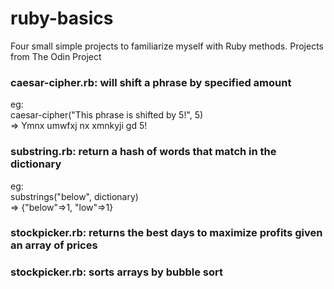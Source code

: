 # ruby-basics
Four small simple projects to familiarize myself with Ruby methods.
Projects from The Odin Project

### caesar-cipher.rb: will shift a phrase by specified amount

eg: <br /> caesar-cipher("This phrase is shifted by 5!", 5) <br /> => Ymnx umwfxj nx xmnkyji gd 5!

### substring.rb: return a hash of words that match in the dictionary
eg: <br /> substrings("below", dictionary) <br /> => {"below"=>1, "low"=>1}

### stockpicker.rb: returns the best days to maximize profits given an array of prices

### stockpicker.rb: sorts arrays by bubble sort